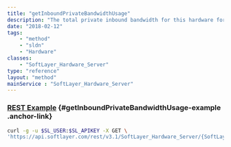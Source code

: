 ```yaml
---
title: "getInboundPrivateBandwidthUsage"
description: "The total private inbound bandwidth for this hardware for the current billing cycle."
date: "2018-02-12"
tags:
    - "method"
    - "sldn"
    - "Hardware"
classes:
    - "SoftLayer_Hardware_Server"
type: "reference"
layout: "method"
mainService : "SoftLayer_Hardware_Server"
---
```


### [REST Example](#getInboundPrivateBandwidthUsage-example) <a href="/article/rest/"><i class="fas fa-question"></i></a> {#getInboundPrivateBandwidthUsage-example .anchor-link} 
```bash
curl -g -u $SL_USER:$SL_APIKEY -X GET \
'https://api.softlayer.com/rest/v3.1/SoftLayer_Hardware_Server/{SoftLayer_Hardware_ServerID}/getInboundPrivateBandwidthUsage'
```
